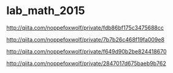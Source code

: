 # lab_math_2015

http://qiita.com/noppefoxwolf/private/fdb86bf175c3475688cc

http://qiita.com/noppefoxwolf/private/7b7b26c468f19fa009e8

http://qiita.com/noppefoxwolf/private/f649d90b2be824418670

http://qiita.com/noppefoxwolf/private/2847017d675baeb9b762
